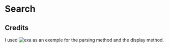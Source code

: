 # Search

## Credits

I used ![exa](https://github.com/ogham/exa) as an exemple for the parsing method and the display method.
